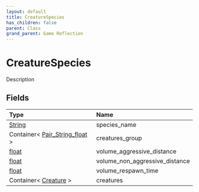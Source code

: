 ```yaml
---
layout: default
title: CreatureSpecies
has_children: false
parent: Class
grand_parent: Game Reflection
---
```

# CreatureSpecies
Description 

## Fields

| Type | Name |
|:----------|:--------------|
| [String](/riftbreaker-wiki/docs/game-reflection/components/string/) | species_name |
| Container< [Pair_String_float](/riftbreaker-wiki/docs/game-reflection/classes/pair__string_float/) > | creatures_group |
| [float](/riftbreaker-wiki/docs/game-reflection/components/float/) | volume_aggressive_distance |
| [float](/riftbreaker-wiki/docs/game-reflection/components/float/) | volume_non_aggressive_distance |
| [float](/riftbreaker-wiki/docs/game-reflection/components/float/) | volume_respawn_time |
| Container< [Creature](/riftbreaker-wiki/docs/game-reflection/classes/creature/) > | creatures |

